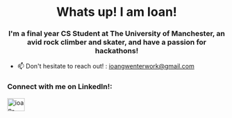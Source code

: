 <h1 align="center">Whats up! I am Ioan!</h1>
<h3 align="center">I'm a final year CS Student at The University of Manchester, an avid rock climber and skater, and have a passion for hackathons!</h3>

- 📫 Don't hesitate to reach out! : ioangwenterwork@gmail.com

<h3 align="left">Connect with me on LinkedIn!:</h3>
<p align="left">
<a href="https://linkedin.com/in/ioan-gwenter" target="blank"><img align="center" src="https://raw.githubusercontent.com/rahuldkjain/github-profile-readme-generator/master/src/images/icons/Social/linked-in-alt.svg" alt="ioan-gwenter" height="30" width="40" /></a>
